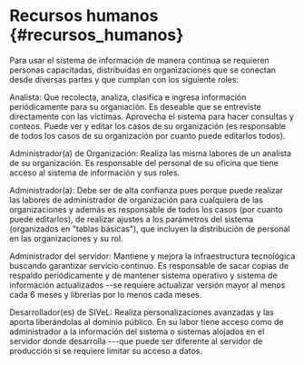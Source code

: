 # Recursos humanos {#recursos_humanos}

Para usar el sistema de información de manera continua se requieren personas 
capacitadas, distribuidas en organizaciones que se conectan desde diversas partes 
y que cumplan con los siguiente roles:

Analista: Que recolecta, analiza, clasifica e ingresa información periódicamente 
para su organiación. Es deseable que se entreviste directamente con las víctimas. 
Aprovecha el sistema para hacer consultas y conteos. Puede ver y editar los casos 
de su organización (es responsable de todos los casos de su organización por cuanto
puede editarlos todos).

Administrador(a) de Organización: Realiza las misma labores de un analista de su 
organización. Es responsable del personal de su oficina que tiene acceso al 
sistema de información y sus roles.

Administrador(a): Debe ser de alta confianza pues porque puede realizar las labores 
de administrador de organización para cualquiera de las organizaciones y además es 
responsable de todos los casos (por cuanto puede editarlos), de 
realizar ajustes a los parámetros del sistema (organizados en "tablas básicas"), que 
incluyen la distribución de personal en las organizaciones y su rol.

Administrador del servidor: Mantiene y mejora la infraestructura tecnológica buscando 
garantizar servicio continuo. Es responsable de sacar copias de respaldo 
periódicamente y de mantener sistema operativo y sistema de información actualizados 
--se requiere actualizar versión mayor al menos cada 6 meses y librerías por lo
menos cada meses.

Desarrollador(es) de SIVeL: Realiza personalizaciones avanzadas y las aporta 
liberándolas al dominio público. En su labor tiene acceso como de administrador a la 
información del sistema o sistemas alojados en el servidor donde desarrolla ---que 
puede ser diferente al servidor de producción si se requiere limitar su acceso a datos.



